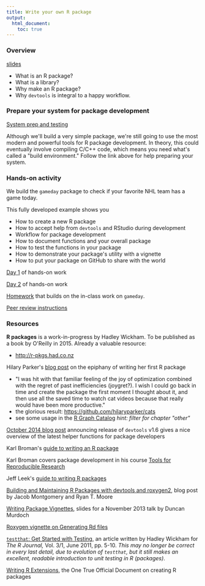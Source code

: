```yaml
---
title: Write your own R package
output:
  html_document:
    toc: true
---
```


### Overview

[slides](https://speakerdeck.com/jennybc/ubc-stat545-2014-cm107-and-cm108-context-for-writing-your-first-r-package-week)

  * What is an R package?
  * What is a library?
  * Why make an R package?
  * Why `devtools` is integral to a happy workflow.

### Prepare your system for package development

[System prep and testing](packages01_system-prep.html)

Although we'll build a very simple package, we're still going to use the most modern and powerful tools for R package development. In theory, this could eventually involve compiling C/C++ code, which means you need what's called a "build environment." Follow the link above for help preparing your system.
  
### Hands-on activity

We build the `gameday` package to check if your favorite NHL team has a game today.

This fully developed example shows you

  * How to create a new R package
  * How to accept help from `devtools` and RStudio during development
  * Workflow for package development
  * How to document functions and your overall package
  * How to test the functions in your package
  * How to demonstrate your package's utility with a vignette
  * How to put your package on GitHub to share with the world

[Day 1](packages02_activity.html) of hands-on work

[Day 2](packages03_activity_part2.html) of hands-on work

[Homework](hw10_package.html) that builds on the in-class work on `gameday`.

[Peer review instructions](hw10_package_peer-review.html)

### Resources

__R packages__ is a work-in-progress by Hadley Wickham. To be published as a book by O'Reilly in 2015. Already a valuable resource:

  * <http://r-pkgs.had.co.nz>

Hilary Parker's [blog post](http://hilaryparker.com/2014/04/29/writing-an-r-package-from-scratch/) on the epiphany of writing her first R package

  * "I was hit with that familiar feeling of the joy of optimization combined with the regret of past inefficiencies (joygret?). I wish I could go back in time and create the package the first moment I thought about it, and then use all the saved time to watch cat videos because that really would have been more productive."
  * the glorious result: <https://github.com/hilaryparker/cats>
  * see some usage in the [R Graph Catalog](http://shinyapps.stat.ubc.ca/r-graph-catalog/) *hint: filter for chapter "other"*

[October 2014 blog post](http://blog.rstudio.org/2014/10/02/devtools-1-6/) announcing release of `devtools` v1.6 gives a nice overview of the latest helper functions for package developers

Karl Broman's [guide to writing an R package](http://kbroman.org/pkg_primer/)

Karl Broman covers package development in his course [Tools for Reproducible Research](http://kbroman.org/Tools4RR/pages/schedule.html)

Jeff Leek's [guide to writing R packages](https://github.com/jtleek/rpackages)

[Building and Maintaining R Packages with devtools and roxygen2](http://thepoliticalmethodologist.com/2014/08/14/building-and-maintaining-r-packages-with-devtools-and-roxygen2/), blog post by Jacob Montgomery and Ryan T. Moore

[Writing Package Vignettes](http://www.stats.uwo.ca/faculty/murdoch/ism2013/5Vignettes.pdf), slides for a November 2013 talk by Duncan Murdoch

[Roxygen vignette on Generating Rd files](http://cran.r-project.org/web/packages/roxygen2/vignettes/rd.html)

[`testthat`: Get Started with Testing](http://journal.r-project.org/archive/2011-1/RJournal_2011-1_Wickham.pdf), an article written by Hadley Wickham for *The R Journal,* Vol. 3/1, June 2011, pp. 5-10. *This may no longer be correct in every last detail, due to evolution of `testthat`, but it still makes an excellent, readable introduction to unit testing in R (packages)*.

[Writing R Extensions](http://cran.r-project.org/doc/manuals/r-release/R-exts.html), the One True Official Document on creating R packages

